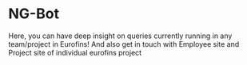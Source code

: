 # NG-Bot
Here, you can have deep insight on queries currently running in any team/project in Eurofins! And also get in touch with Employee site and Project site of individual eurofins project
